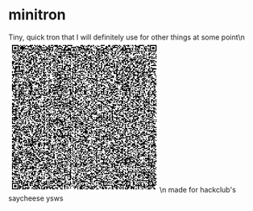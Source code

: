 # minitron
Tiny, quick tron that I will definitely use for other things at some point\n
![alt text](https://github.com/nerdwithcomputers/minitron/blob/main/qr.png?raw=true)\n
made for hackclub's saycheese ysws
